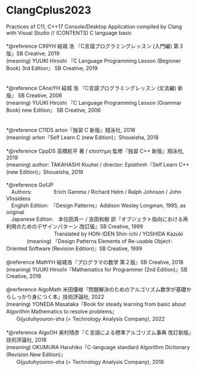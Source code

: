 # ClangCplus2023
Practices of C11, C++17 Console/Desktop Application compiled by Clang with Visual Studio // (CONTENTS) C language basic <br />
<br />
*@reference C99YH  結城 浩 『C言語プログラミングレッスン (入門編) 第３版』SB Creative, 2019 <br />
(meaning) YUUKI Hiroshi 『C Language Programming Lesson (Beginner Book) 3rd Edition』 SB Creative, 2019 <br />
<br />                 
*@reference CAnsiYH  結城 浩 『C言語プログラミングレッスン (文法編) 新版』  SB Creative, 2006 <br />
(meaning) YUUKI Hiroshi 『C Language Programming Lesson (Grammar Book) new Edition』 SB Creative, 2006 <br />
<br />                  
*@reference C11DS  arton『独習 C 新版』翔泳社, 2018<br />
(meaning) arton『Self Learn C (new Edition)』Shoueisha, 2018 <br />
<br />
*@reference CppDS  高橋航平 著 / επιστημη 監修『独習 C++ 新版』翔泳社, 2019 <br />
(meaning) author: TAKAHASHI Kouhei / director: Episthmh『Self Learn C++ (new Edition)』Shoueisha, 2019 <br />
<br />
*@reference GofJP <br />
　Authors:　　　　 Erich Gamma / Richard Helm / Ralph Johnson / John Vlissidess <br />
　English Edition:　『Design Patterns』Addison Wesley Longman, 1995, as original <br />
　Japanese Editon:　本位田真一 / 吉田和樹 訳『オブジェクト指向における再利用のためのデザインパターン 改訂版』SB Creative, 1999 <br />
　　　　　　　　　 Translated by HON･IDEN Shin･ichi / YOSHIDA Kazuki <br />
　　　　(meaning) 『Design Patterns Elements of Re-usable Object-Oriented Software (Revision Edition)』SB Creative, 1999 <br />
<br />
@reference MathYH 結城浩『プログラマの数学 第２版』SB Creative, 2018 <br />
(meaning) YUUKI Hiroshi『Mathematics for Programmer (2nd Edition)』SB Creative, 2018 <br />
<br />
@rerference AlgoMath 米田優峻『問題解決のためのアルゴリズム数学が基礎からしっかり身につく本』技術評論社, 2022 <br />
(meaning) YONEDA Masataka『Book for steady learning from basic about Algorithm Mathematics to resolve problems』<br />
　　Gijyutuhyouron-sha (= Technology Analysis Company), 2022 <br />
<br />
*@reference AlgoOH 奥村晴彦『Ｃ言語による標準アルゴリズム事典 改訂新版』技術評論社, 2018 <br />
(meaning) OKUMURA Haruhiko『C-language standard Algorithm Dictionary (Revision New Edition)』<br />
　　Gijyutuhyouron-sha (= Technology Analysis Company), 2018 <br />
<br />
